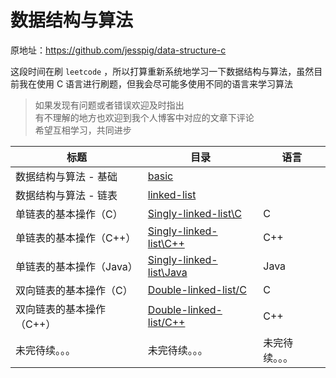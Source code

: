 # 数据结构与算法

原地址：<https://github.com/jesspig/data-structure-c>

这段时间在刷 `leetcode` ，所以打算重新系统地学习一下数据结构与算法，虽然目前我在使用 C 语言进行刷题，但我会尽可能多使用不同的语言来学习算法

> 如果发现有问题或者错误欢迎及时指出  
> 有不理解的地方也欢迎到我个人博客中对应的文章下评论  
> 希望互相学习，共同进步

| 标题                      | 目录                                                         | 语言           |
| ------------------------- | ------------------------------------------------------------ | -------------- |
| 数据结构与算法 - 基础     | [basic](https://github.com/jesspig/data-structures-and-algorithms/tree/main/basic) |                |
| 数据结构与算法 - 链表     | [linked-list](https://github.com/jesspig/data-structures-and-algorithms/tree/main/linked-list) |                |
| 单链表的基本操作（C）     | [Singly-linked-list\C](https://github.com/jesspig/data-structures-and-algorithms/tree/main/linked-list/Singly-linked-list/C) | C              |
| 单链表的基本操作（C++）   | [Singly-linked-list\C++](https://github.com/jesspig/data-structures-and-algorithms/tree/main/linked-list/Singly-linked-list/C++) | C++            |
| 单链表的基本操作（Java）  | [Singly-linked-list\Java](https://github.com/jesspig/data-structures-and-algorithms/tree/main/linked-list/Singly-linked-list/Java) | Java           |
| 双向链表的基本操作（C）   | [Double-linked-list/C](https://github.com/jesspig/data-structures-and-algorithms/blob/main/linked-list/Double-linked-list/C) | C              |
| 双向链表的基本操作（C++） | [Double-linked-list/C++](https://github.com/jesspig/data-structures-and-algorithms/blob/main/linked-list/Double-linked-list/C++) | C++            |
| 未完待续。。。            | 未完待续。。。                                               | 未完待续。。。 |
